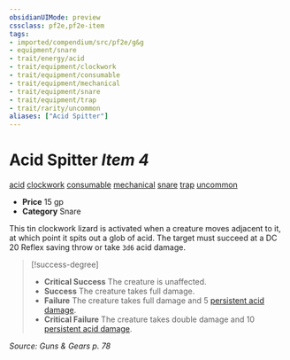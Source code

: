 ```yaml
---
obsidianUIMode: preview
cssclass: pf2e,pf2e-item
tags:
- imported/compendium/src/pf2e/g&g
- equipment/snare
- trait/energy/acid
- trait/equipment/clockwork
- trait/equipment/consumable
- trait/equipment/mechanical
- trait/equipment/snare
- trait/equipment/trap
- trait/rarity/uncommon
aliases: ["Acid Spitter"]
---
```

# Acid Spitter *Item 4*  
[acid](acid.md)  [clockwork](clockwork-g-g.md)  [consumable](consumable.md)  [mechanical](mechanical.md)  [snare](snare.md)  [trap](trap.md)  [uncommon](uncommon.md)  

- **Price** 15 gp
- **Category** Snare

This tin clockwork lizard is activated when a creature moves adjacent to it, at which point it spits out a glob of acid. The target must succeed at a DC 20 Reflex saving throw or take `3d6` acid damage.

> [!success-degree] 
> - **Critical Success** The creature is unaffected.
> - **Success** The creature takes full damage.
> - **Failure** The creature takes full damage and 5 [persistent acid damage](conditions.md#Persistent%20Damage).
> - **Critical Failure** The creature takes double damage and 10 [persistent acid damage](conditions.md#Persistent%20Damage).

*Source: Guns & Gears p. 78*